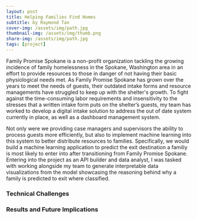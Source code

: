 ```yaml
---
layout: post
title: Helping Families Find Homes
subtitle: by Raymond Tan
cover-img: /assets/img/path.jpg
thumbnail-img: /assets/img/thumb.png
share-img: /assets/img/path.jpg
tags: [project]
---
```


Family Promise Spokane is a non-profit organization tackling the growing incidence of family homelessness in the Spokane, Washington area in an effort to provide resources to those in danger of not having their basic physiological needs met. As Family Promise Spokane has grown over the years to meet the needs of guests, their outdated intake forms and resource managements have struggled to keep up with the shelter's growth. To fight against the time-consuming labor requirements and insensitivity to the stresses that a written intake form puts on the shelter’s guests, my team has worked to develop a digital intake solution to address the out of date system currently in place, as well as a dashboard management system. 

Not only were we providing case managers and supervisors the ability to process guests more efficiently, but also to implement machine learning into this system to better distribute resources to families. Specifically, we would build a machine learning application to predict the exit destination a familiy is most likely to enter into after transitioning from Family Promise Spokane. Entering into the project as an API builder and data analyst, I was tasked with working alongside my team to generate interpretable data visualizations from the model showcasing the reasoning behind why a family is predicted to exit where classified.


### Technical Challenges


### Results and Future Implications
